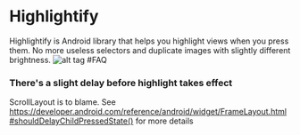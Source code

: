 Highlightify
============
Highlightify is Android library that helps you highlight views when you press them.
No more useless selectors and duplicate images with slightly different brightness.
![alt tag](https://github.com/noveogroup/Highlightify/raw/master/HighlightifySample.gif)
#FAQ
### There's a slight delay before highlight takes effect
ScrollLayout is to blame.
See https://developer.android.com/reference/android/widget/FrameLayout.html#shouldDelayChildPressedState() for more details
